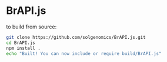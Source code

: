 # BrAPI.js

to build from source:
```bash
git clone https://github.com/solgenomics/BrAPI.js.git
cd BrAPI.js
npm install .
echo "Built! You can now include or require build/BrAPI.js"
```
